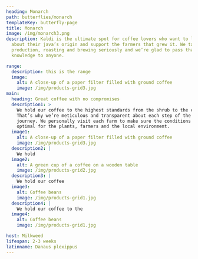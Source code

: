```yaml
---
heading: Monarch
path: butterflies/monarch
templateKey: butterfly-page
title: Monarch
image: /img/monarch3.png
description: Kaldi is the ultimate spot for coffee lovers who want to learn
  about their java’s origin and support the farmers that grew it. We take coffee
  production, roasting and brewing seriously and we’re glad to pass that
  knowledge to anyone.

range:
  description: this is the range
  image:
    alt: A close-up of a paper filter filled with ground coffee
    image: /img/products-grid3.jpg
main:
  heading: Great coffee with no compromises
  description1: >
    We hold our coffee to the highest standards from the shrub to the cup.
    That’s why we’re meticulous and transparent about each step of the coffee’s
    journey. We personally visit each farm to make sure the conditions are
    optimal for the plants, farmers and the local environment.
  image1:
    alt: A close-up of a paper filter filled with ground coffee
    image: /img/products-grid3.jpg
  description2: |
    We hold 
  image2:
    alt: A green cup of a coffee on a wooden table
    image: /img/products-grid2.jpg
  description3: |
    We hold our coffee 
  image3:
    alt: Coffee beans
    image: /img/products-grid1.jpg
  description4: |
    We hold our coffee to the 
  image4:
    alt: Coffee beans
    image: /img/products-grid1.jpg

host: Milkweed
lifespan: 2-3 weeks
latinname: Danaus plexippus
---
```

